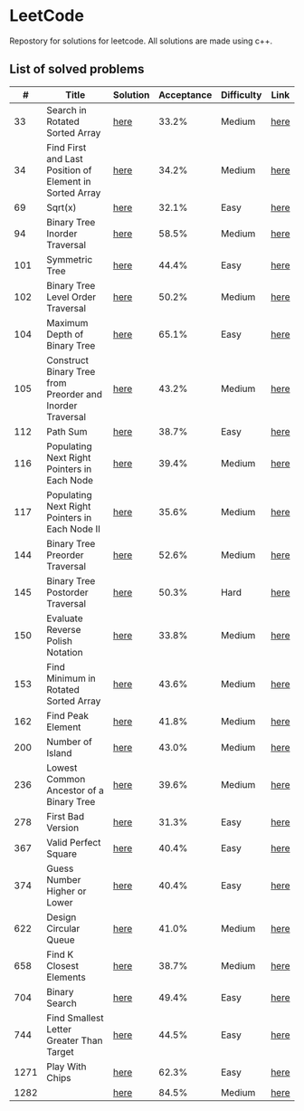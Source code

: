 # LeetCode

Repostory for solutions for leetcode. All solutions are made using c++.

## List of solved problems 

| __#__  | __Title__  | __Solution__  | __Acceptance__  | __Difficulty__  | __Link__  |
|---|---|---|---|---|---|
| 33  | Search in Rotated Sorted Array    | [here](https://github.com/Jumaruba/LeetCode/blob/master/searchInRotatedSortArray.cpp)  | 33.2%  | Medium  | [here](https://leetcode.com/problems/search-in-rotated-sorted-array)  |
| 34  | Find First and Last Position of Element in Sorted Array      | [here](https://github.com/Jumaruba/LeetCode/blob/master/firstAndLastSortedArray.cpp)   | 34.2%  | Medium  | [here](https://leetcode.com/problems/find-first-and-last-position-of-element-in-sorted-array)  |
| 69  | Sqrt(x) | [here](https://github.com/Jumaruba/LeetCode/blob/master/Sqrt(x).cpp)   | 32.1%   |Easy   | [here](https://leetcode.com/problems/sqrtx)  |
| 94  | Binary Tree Inorder Traversal   | [here](https://github.com/Jumaruba/LeetCode/blob/master/inOrder.cpp)   | 58.5%  | Medium  | [here](https://leetcode.com/problems/binary-tree-inorder-traversal)  |
| 101  | Symmetric Tree |[here](https://github.com/Jumaruba/LeetCode/blob/master/symmetricTree.cpp)    | 44.4%  | Easy  |[here](https://leetcode.com/problems/symmetric-tree)   |
| 102  | Binary Tree Level Order Traversal  |[here](https://github.com/Jumaruba/LeetCode/blob/master/levelOrder.cpp)    | 50.2%  | Medium  | [here](https://leetcode.com/problems/binary-tree-level-order-traversal)  |
| 104  | Maximum Depth of Binary Tree  | [here](https://github.com/Jumaruba/LeetCode/blob/master/maximumDepth_bottomUp.cpp)   | 65.1%  |Easy   |[here](https://leetcode.com/problems/maximum-depth-of-binary-tree)   |
| 105  | Construct Binary Tree from Preorder and Inorder Traversal  | [here](https://github.com/Jumaruba/LeetCode/blob/master/constructInorderPreoder.cpp)   | 43.2%  |Medium   |[here](https://leetcode.com/problems/construct-binary-tree-from-preorder-and-inorder-traversal)   |
| 112  | Path Sum  | [here](https://github.com/Jumaruba/LeetCode/blob/master/pathSum.cpp)   | 38.7%  | Easy  |[here](https://leetcode.com/problems/path-sum)   |
| 116  | Populating Next Right Pointers in Each Node   | [here](https://github.com/Jumaruba/LeetCode/blob/master/populatingNext.cpp)   | 39.4%  | Medium  |[here](https://leetcode.com/problems/populating-next-right-pointers-in-each-node)   |
| 117  | Populating Next Right Pointers in Each Node II   |[here](https://github.com/Jumaruba/LeetCode/blob/master/populatingNext_II_1.cpp)    | 35.6%  | Medium  | [here](https://leetcode.com/problems/populating-next-right-pointers-in-each-node-ii)  |
| 144  | Binary Tree Preorder Traversal   |[here](https://github.com/Jumaruba/LeetCode/blob/master/preOrder.cpp)    | 52.6%  | Medium  |[here](https://leetcode.com/problems/binary-tree-preorder-traversal)   |
| 145  | Binary Tree Postorder Traversal   | [here](https://github.com/Jumaruba/LeetCode/blob/master/postOrder.cpp)   | 50.3%  | Hard  |[here](https://leetcode.com/problems/binary-tree-postorder-traversal)   |
| 150  |  Evaluate Reverse Polish Notation  | [here](https://github.com/Jumaruba/LeetCode/blob/master/evaluateReversePolishNotation.cpp)   | 33.8%  | Medium  |[here](https://leetcode.com/problems/evaluate-reverse-polish-notation)   |
| 153  | Find Minimum in Rotated Sorted Array   |[here](https://github.com/Jumaruba/LeetCode/blob/master/findMinimunInSortedArray.cpp)    | 43.6%  |Medium   | [here](https://leetcode.com/problems/find-minimum-in-rotated-sorted-array)  |
| 162  | Find Peak Element  |[here](https://github.com/Jumaruba/LeetCode/blob/master/findPeakElement.cpp)    | 41.8%  | Medium  |[here](https://leetcode.com/problems/find-peak-element)   |
| 200  |  Number of Island   |[here](https://leetcode.com/problems/number-of-islands/)    | 43.0%  | Medium  | [here](https://github.com/Jumaruba/LeetCode/blob/master/numberofIsland.cpp)
| 236  |  Lowest Common Ancestor of a Binary Tree   |[here](https://github.com/Jumaruba/LeetCode/blob/master/lowestCommonAncestorBinaryTree.cpp)    | 39.6%  | Medium  |[here](https://leetcode.com/problems/lowest-common-ancestor-of-a-binary-tree)   |
| 278  | First Bad Version  | [here](https://github.com/Jumaruba/LeetCode/blob/master/firstBadVersion.cpp)   | 31.3%  |Easy   | [here](https://leetcode.com/problems/first-bad-version)  |
| 367  | Valid Perfect Square  |[here](https://github.com/Jumaruba/LeetCode/blob/master/validPerfectSquare.cpp)    | 40.4%  | Easy  |[here](https://leetcode.com/problems/valid-perfect-square)   |
| 374  | Guess Number Higher or Lower   | [here](https://github.com/Jumaruba/LeetCode/blob/master/guessNumberHigherOrLower.cpp)   | 40.4%  | Easy  | [here](https://leetcode.com/problems/guess-number-higher-or-lower)  |
| 622 | Design Circular Queue  |[here](https://github.com/Jumaruba/LeetCode/blob/master/circularQueue.cpp)    | 41.0%  |Medium   |[here](https://leetcode.com/problems/design-circular-queue)   |
| 658  | Find K Closest Elements  |[here](https://github.com/Jumaruba/LeetCode/blob/master/findKClosestElement.cpp)    | 38.7%  |Medium   |[here](https://leetcode.com/problems/find-k-closest-elements)   |
| 704  | Binary Search    |[here](https://github.com/Jumaruba/LeetCode/blob/master/binarySearch.cpp)    | 49.4%  | Easy  | [here](https://leetcode.com/problems/binary-search)  |
| 744  | Find Smallest Letter Greater Than Target   |[here](https://github.com/Jumaruba/LeetCode/blob/master/findSmallestLetterGreaterThanTarget.cpp)    | 44.5%  | Easy  |[here](https://leetcode.com/problems/find-smallest-letter-greater-than-target)   |
| 1271  | Play With Chips  |[here](https://github.com/Jumaruba/LeetCode/blob/master/playWithChips.cpp)    | 62.3%  | Easy  |[here](https://leetcode.com/contest/weekly-contest-157/problems/play-with-chips/)   |
|1282| |[here](https://github.com/Jumaruba/LeetCode/blob/master/groupThePeople.cpp) | 84.5% | Medium | [here](https://leetcode.com/contest/weekly-contest-166/problems/group-the-people-given-the-group-size-they-belong-to/) 



